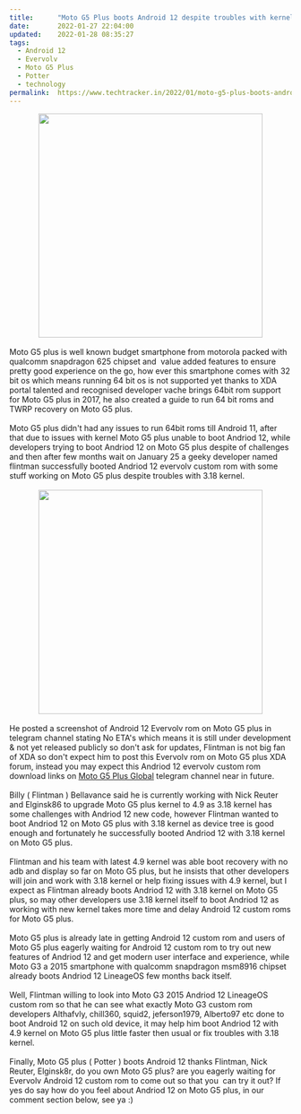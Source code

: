 ```yaml
---
title:		"Moto G5 Plus boots Android 12 despite troubles with kernel."
date:		2022-01-27 22:04:00
updated:	2022-01-28 08:35:27
tags: 
  - Android 12
  - Evervolv
  - Moto G5 Plus
  - Potter
  - technology	
permalink:	https://www.techtracker.in/2022/01/moto-g5-plus-boots-android-12-despite.html
---
```


<div class="separator" style="clear: both; text-align: center;">
  <a href="https://lh3.googleusercontent.com/-7MOk5LW5Dbs/YfLJkTBYI6I/AAAAAAAAI3M/gBm4lSO2Lq4MU-KsZc2I3gguzOE-WXeAQCNcBGAsYHQ/s1600/1643301260920186-0.png" imageanchor="1" style="margin-left: 1em; margin-right: 1em;">
    <img border="0" src="https://lh3.googleusercontent.com/-7MOk5LW5Dbs/YfLJkTBYI6I/AAAAAAAAI3M/gBm4lSO2Lq4MU-KsZc2I3gguzOE-WXeAQCNcBGAsYHQ/s1600/1643301260920186-0.png" width="400">
  </a>
</div><div><br></div><div>Moto G5 plus is well known budget smartphone from motorola packed with qualcomm snapdragon 625 chipset and&nbsp; value added features to ensure pretty good experience on the go, how ever this smartphone comes with 32 bit os which means running 64 bit os is not supported yet thanks to XDA portal talented and recognised developer vache brings 64bit rom support for Moto G5 plus in 2017, he also created a guide to run 64 bit roms and TWRP recovery on Moto G5 plus.</div><div><br></div><div>Moto G5 plus didn't had any issues to run 64bit roms till Android 11, after that due to issues with kernel Moto G5 plus unable to boot Andriod 12, while developers trying to boot Andriod 12 on Moto G5 plus despite of challenges and then after few months wait on January 25 a geeky developer named flintman successfully booted Andriod 12 evervolv custom rom with some stuff working on Moto G5 plus despite troubles with 3.18 kernel.</div><div><br></div><div><div class="separator" style="clear: both; text-align: center;">
  <a href="https://lh3.googleusercontent.com/-poLqRlbeiuc/YfLJjcmrJ2I/AAAAAAAAI3I/Sgngz7jQ8Gg8hBrwVEeoEaDwqhzniWvZwCNcBGAsYHQ/s1600/1643301256088692-1.png" imageanchor="1" style="margin-left: 1em; margin-right: 1em;">
    <img border="0" src="https://lh3.googleusercontent.com/-poLqRlbeiuc/YfLJjcmrJ2I/AAAAAAAAI3I/Sgngz7jQ8Gg8hBrwVEeoEaDwqhzniWvZwCNcBGAsYHQ/s1600/1643301256088692-1.png" width="400">
  </a>
</div><br></div><div>He posted a screenshot of Android 12 Evervolv rom on Moto G5 plus in telegram channel stating&nbsp;No ETA's which means it is still under development &amp; not yet released publicly so don't ask for updates, Flintman is not big fan of XDA so don't expect him to post this Evervolv rom on Moto G5 plus XDA forum, instead you may expect this Andriod 12 evervolv custom rom download links on <a href="https://t.me/potterofficial">Moto G5 Plus Global</a> telegram channel near in future.</div><div><br></div><div>Billy ( Flintman ) Bellavance said he is currently working with Nick Reuter and Elginsk86 to upgrade Moto G5 plus kernel to 4.9 as 3.18 kernel has some challenges with Andriod 12 new code, however Flintman wanted to boot Andriod 12 on Moto G5 plus with 3.18 kernel as device tree is good enough and fortunately he successfully booted Andriod 12 with 3.18 kernel on Moto G5 plus.</div><div><br></div><div>Flintman and his team with latest 4.9 kernel was able boot recovery with no adb and display so far on Moto G5 plus, but he insists that other developers will join and work with 3.18 kernel or help fixing issues with 4.9 kernel, but I expect as Flintman already boots Andriod 12 with 3.18 kernel on Moto G5 plus, so may other developers use 3.18 kernel itself to boot Andriod 12 as working with new kernel takes more time and delay Android 12 custom roms for Moto G5 plus.</div><div><br></div><div>Moto G5 plus is already late in getting Android 12 custom rom and users of Moto G5 plus eagerly waiting for Android 12 custom rom to try out new features of Andriod 12 and get modern user interface and experience, while Moto G3 a 2015 smartphone with qualcomm snapdragon msm8916 chipset already boots Andriod 12 LineageOS few months back itself.</div><div><br></div><div>Well, Flintman willing to look into Moto G3 2015 Andriod 12 LineageOS custom rom so that he can see what exactly Moto G3 custom rom developers Althafvly, chill360, squid2, jeferson1979, Alberto97 etc done to boot Android 12 on such old device, it may help him boot Andriod 12 with 4.9 kernel on Moto G5 plus little faster then usual or fix troubles with 3.18 kernel.</div><div><br></div><div>Finally, Moto G5 plus ( Potter ) boots Android 12 thanks Flintman, Nick Reuter, Elginsk8r, do you own Moto G5 plus? are you eagerly waiting for Evervolv Android 12 custom rom to come out so that you&nbsp; can try it out? If yes do say how do you feel about Andriod 12 on Moto G5 plus, in our comment section below, see ya :)</div>
<!-- no comments on this post -->